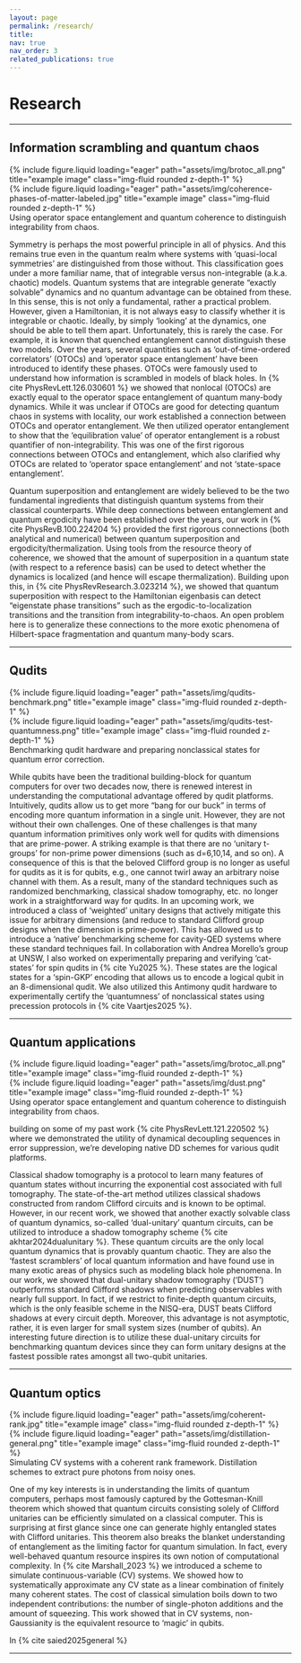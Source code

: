 ```yaml
---
layout: page
permalink: /research/
title:
nav: true
nav_order: 3
related_publications: true
---
```


# **Research**

---
## Information scrambling and quantum chaos

<div class="row">
    <div class="col-sm mt-3 mt-md-0">
        {% include figure.liquid loading="eager" path="assets/img/brotoc_all.png" title="example image" class="img-fluid rounded z-depth-1" %}
    </div>
    <div class="col-sm mt-3 mt-md-0">
        {% include figure.liquid loading="eager" path="assets/img/coherence-phases-of-matter-labeled.jpg" title="example image" class="img-fluid rounded z-depth-1" %}
    </div>
</div>
<div class="caption">
    Using operator space entanglement and quantum coherence to distinguish integrability from chaos.
</div>

Symmetry is perhaps the most powerful principle in all of physics. And this remains true even in the quantum realm where systems with ‘quasi-local symmetries’ are distinguished from those without. This classification goes under a more familiar name, that of integrable versus non-integrable (a.k.a. chaotic) models. Quantum systems that are integrable generate “exactly solvable” dynamics and no quantum advantage can be obtained from these. In this sense, this is not only a fundamental, rather a practical problem. However, given a Hamiltonian, it is not always easy to classify whether it is integrable or chaotic. Ideally, by simply ‘looking’ at the dynamics, one should be able to tell them apart. Unfortunately, this is rarely the case. For example, it is known that quenched entanglement cannot distinguish these two models. Over the years, several quantities such as ‘out-of-time-ordered correlators’ (OTOCs) and ‘operator space entanglement’ have been introduced to identify these phases. OTOCs were famously used to understand how information is scrambled in models of black holes. In {% cite PhysRevLett.126.030601 %} we showed that nonlocal (OTOCs) are exactly equal to the operator space entanglement of quantum many-body dynamics. While it was unclear if OTOCs are good for detecting quantum chaos in systems with locality, our work established a connection between OTOCs and operator entanglement. We then utilized operator entanglement to show that the ‘equilibration value’ of operator entanglement is a robust quantifier of non-integrability. This was one of the first rigorous connections between OTOCs and entanglement, which also clarified why OTOCs are related to ‘operator space entanglement’ and not ‘state-space entanglement’.

Quantum superposition and entanglement are widely believed to be the two fundamental ingredients that distinguish quantum systems from their classical counterparts. While deep connections between entanglement and quantum ergodicity have been established over the years, our work in {% cite PhysRevB.100.224204 %} provided the first rigorous connections (both analytical and numerical) between quantum superposition and ergodicity/thermalization. Using tools from the resource theory of coherence, we showed that the amount of superposition in a quantum state (with respect to a reference basis) can be used to detect whether the dynamics is localized (and hence will escape thermalization). Building upon this, in {% cite PhysRevResearch.3.023214 %}, we showed that quantum superposition with respect to the Hamiltonian eigenbasis can detect “eigenstate phase transitions” such as the ergodic-to-localization transitions and the transition from integrability-to-chaos. An open problem here is to generalize these connections to the more exotic phenomena of Hilbert-space fragmentation and quantum many-body scars.

----

## Qudits

<div class="row">
    <div class="col-sm mt-3 mt-md-0">
        {% include figure.liquid loading="eager" path="assets/img/qudits-benchmark.png" title="example image" class="img-fluid rounded z-depth-1" %}
    </div>
    <div class="col-sm mt-3 mt-md-0">
        {% include figure.liquid loading="eager" path="assets/img/qudits-test-quantumness.png" title="example image" class="img-fluid rounded z-depth-1" %}
    </div>
</div>
<div class="caption">
    Benchmarking qudit hardware and preparing nonclassical states for quantum error correction.
</div>

While qubits have been the traditional building-block for quantum computers for over two decades now, there is renewed interest in understanding the computational advantage offered by qudit platforms. Intuitively, qudits allow us to get more “bang for our buck” in terms of encoding more quantum information in a single unit. However, they are not without their own challenges. One of these challenges is that many quantum information primitives only work well for qudits with dimensions that are prime-power. A striking example is that there are no ‘unitary t-groups’ for non-prime power dimensions (such as d=6,10,14, and so on). A consequence of this is that the beloved Clifford group is no longer as useful for qudits as it is for qubits, e.g., one cannot twirl away an arbitrary noise channel with them. As a result, many of the standard techniques such as randomized benchmarking, classical shadow tomography, etc. no longer work in a straightforward way for qudits. In an upcoming work, we introduced a class of ‘weighted’ unitary designs that actively mitigate this issue for arbitrary dimensions (and reduce to standard Clifford group designs when the dimension is prime-power). This has allowed us to introduce a ‘native’ benchmarking scheme for cavity-QED systems where these standard techniques fail. In collaboration with Andrea Morello’s group at UNSW, I also worked on experimentally preparing and verifying ‘cat-states’ for spin qudits in {% cite Yu2025 %}. These states are the logical states for a ‘spin-GKP’ encoding that allows us to encode a logical qubit in an 8-dimensional qudit. We also utilized this Antimony qudit hardware to experimentally certify the ‘quantumness’ of nonclassical states using precession protocols in {% cite Vaartjes2025 %}. 

----

## Quantum applications

<div class="row">
    <div class="col-sm mt-3 mt-md-0">
        {% include figure.liquid loading="eager" path="assets/img/brotoc_all.png" title="example image" class="img-fluid rounded z-depth-1" %}
    </div>
    <div class="col-sm mt-3 mt-md-0">
        {% include figure.liquid loading="eager" path="assets/img/dust.png" title="example image" class="img-fluid rounded z-depth-1" %}
    </div>
</div>
<div class="caption">
    Using operator space entanglement and quantum coherence to distinguish integrability from chaos.
</div>

building on some of my past work {% cite PhysRevLett.121.220502 %} where we demonstrated the utility of dynamical decoupling sequences in error suppression, we’re developing native DD schemes for various qudit platforms.

Classical shadow tomography is a protocol to learn many features of quantum states without incurring the exponential cost associated with full tomography. The state-of-the-art method utilizes classical shadows constructed from random Clifford circuits and is known to be optimal. However, in our recent work, we showed that another exactly solvable class of quantum dynamics, so-called ‘dual-unitary’ quantum circuits, can be utilized to introduce a shadow tomography scheme {% cite akhtar2024dualunitary %}. These quantum circuits are the only local quantum dynamics that is provably quantum chaotic. They are also the ‘fastest scramblers’ of local quantum information and have found use in many exotic areas of physics such as modeling black hole phenomena. In our work, we showed that dual-unitary shadow tomography (‘DUST’) outperforms standard Clifford shadows when predicting observables with nearly full support. In fact, if we restrict to finite-depth quantum circuits, which is the only feasible scheme in the NISQ-era, DUST beats Clifford shadows at every circuit depth. Moreover, this advantage is not asymptotic, rather, it is even larger for small system sizes (number of qubits). An interesting future direction is to utilize these dual-unitary circuits for benchmarking quantum devices since they can form unitary designs at the fastest possible rates amongst all two-qubit unitaries.

----

## Quantum optics

<div class="row">
    <div class="col-sm mt-3 mt-md-0">
        {% include figure.liquid loading="eager" path="assets/img/coherent-rank.jpg" title="example image" class="img-fluid rounded z-depth-1" %}
    </div>
    <div class="col-sm mt-3 mt-md-0">
        {% include figure.liquid loading="eager" path="assets/img/distillation-general.png" title="example image" class="img-fluid rounded z-depth-1" %}
    </div>
</div>
<div class="caption">
    Simulating CV systems with a coherent rank framework. Distillation schemes to extract pure photons from noisy ones.
</div>

One of my key interests is in understanding the limits of quantum computers, perhaps most famously captured by the Gottesman-Knill theorem which showed that quantum circuits consisting solely of Clifford unitaries can be efficiently simulated on a classical computer. This is surprising at first glance since one can generate highly entangled states with Clifford unitaries. This theorem also breaks the blanket understanding of entanglement as the limiting factor for quantum simulation. In fact, every well-behaved quantum resource inspires its own notion of computational complexity. In {% cite Marshall_2023 %} we introduced a scheme to simulate continuous-variable (CV) systems. We showed how to systematically approximate any CV state as a linear combination of finitely many coherent states. The cost of classical simulation boils down to two independent contributions: the number of single-photon additions and the amount of squeezing. This work showed that in CV systems, non-Gaussianity is the equivalent resource to ‘magic’ in qubits.

In {% cite saied2025general %}

----